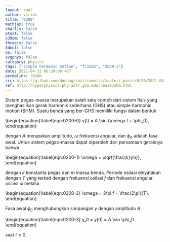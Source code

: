 ```yaml
---
layout: soal
author: viridi
title: "0200"
mathjax: true
chartjs: false
ptext: false
x3dom: false
threejs: false
3dmol: false
oo: false
svgphys: false
category: physics
tags: ["simple harmonic motion", "fi1202", "2020-2"]
date: 2021-04-12 06:29:00 +07
permalink: /0200
src: https://github.com/dudung/soal/commits/master/_posts/0/20/2021-04-12-simple-harmonic-motion-0.md
ref: http://hyperphysics.phy-astr.gsu.edu/hbase/shm.html
---
```

Sistem pegas-massa merupakan salah satu contoh dari sistem fisis yang menghasilkan gerak harmonik sederhana (GHS) atau simple harmonic motion (SHM). Suatu benda yang ber-GHS memiliki fungsi dalam bentuk

\begin{equation}\label{eqn:0200-0}
y(t) = A \sin (\omega t + \phi_0),
\end{equation}

dengan $A$ merupakan amplitudo, $\omega$ frekuensi angular, dan $\phi_0$ adalah fasa awal. Untuk sistem pegas-massa dapat diperoleh dari persamaan geraknya bahwa

\begin{equation}\label{eqn:0200-1}
\omega = \sqrt{\frac{k}{m}},
\end{equation}

dengan $k$ konstanta pegas dan $m$ massa benda. Periode osilasi dinyatakan dengan $T$ yang terkait dengan frekuensi osilasi $f$ dan frekuensi angular osilasi $\omega$ melalui

\begin{equation}\label{eqn:0200-2}
\omega = 2\pi f = \frac{2\pi}{T}.
\end{equation}

Fasa awal $\phi_0$ menghubungkan simpangan $y$ dengan amplitudo $A$

\begin{equation}\label{eqn:0200-3}
y_0 = y(0) = A \sin \phi_0
\end{equation}

saat $t = 0$.

